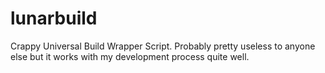 # lunarbuild
Crappy Universal Build Wrapper Script. Probably pretty useless to anyone else but it works with my development process quite well.
